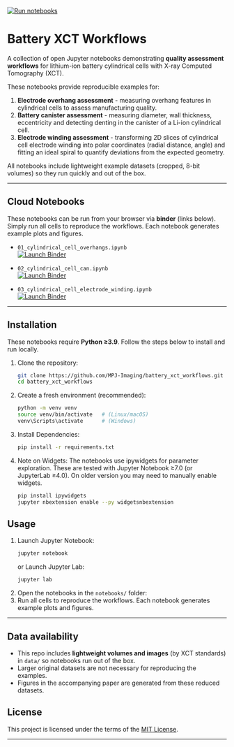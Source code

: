 [![Run notebooks](https://github.com/MPJ-Imaging/battery_xct_workflows/actions/workflows/run-notebooks.yml/badge.svg)](https://github.com/MPJ-Imaging/battery_xct_workflows/actions/workflows/run-notebooks.yml)

# Battery XCT Workflows  

A collection of open Jupyter notebooks demonstrating **quality assessment workflows** for lithium-ion battery cylindrical cells with X-ray Computed Tomography (XCT).  

These notebooks provide reproducible examples for:  
1. **Electrode overhang assessment** - measuring overhang features in cylindrical cells to assess manufacturing quality.
2. **Battery canister assessment** - measuring diameter, wall thickness, eccentricity and detecting denting in the canister of a Li-ion cylindrical cell.
3. **Electrode winding assessment** - transforming 2D slices of cylindrical cell electrode winding into polar coordinates (radial distance, angle) and fitting an ideal spiral to quantify deviations from the expected geometry.

All notebooks include lightweight example datasets (cropped, 8-bit volumes) so they run quickly and out of the box.  

---

## Cloud Notebooks

These notebooks can be run from your browser via **binder** (links below). Simply run all cells to reproduce the workflows. Each notebook generates example plots and figures.

- `01_cylindrical_cell_overhangs.ipynb`  
  [![Launch Binder](https://mybinder.org/badge_logo.svg)](https://mybinder.org/v2/gh/MPJ-Imaging/battery_xct_workflows/HEAD?labpath=notebooks/01_cylindrical_cell_overhangs.ipynb)   

- `02_cylindrical_cell_can.ipynb`  
  [![Launch Binder](https://mybinder.org/badge_logo.svg)](https://mybinder.org/v2/gh/MPJ-Imaging/battery_xct_workflows/HEAD?labpath=notebooks/02_cylindrical_cell_can.ipynb)   

- `03_cylindrical_cell_electrode_winding.ipynb`  
  [![Launch Binder](https://mybinder.org/badge_logo.svg)](https://mybinder.org/v2/gh/MPJ-Imaging/battery_xct_workflows/HEAD?labpath=notebooks/03_cylindrical_cell_electrode_winding.ipynb)  

---

## Installation  

These notebooks require **Python ≥3.9**. Follow the steps below to install and run locally.

1. Clone the repository:  
   ```bash
   git clone https://github.com/MPJ-Imaging/battery_xct_workflows.git
   cd battery_xct_workflows
2. Create a fresh environment (recommended):
   ```bash
   python -m venv venv
   source venv/bin/activate   # (Linux/macOS)
   venv\Scripts\activate      # (Windows)
3. Install Dependencies:
   ```bash
   pip install -r requirements.txt
4. Note on Widgets:
   The notebooks use ipywidgets for parameter exploration. These are tested with Jupyter Notebook ≥7.0 (or JupyterLab ≥4.0). On older version you may need to manually enable widgets.
   ```bash
   pip install ipywidgets
   jupyter nbextension enable --py widgetsnbextension

## Usage  

1. Launch Jupyter Notebook:  
   ```bash
   jupyter notebook
   ```
   or Launch Jupyter Lab:
   ```bash
   jupyter lab
   ```
2. Open the notebooks in the `notebooks/` folder:  
3. Run all cells to reproduce the workflows. Each notebook generates example plots and figures.

---

## Data availability  

- This repo includes **lightweight volumes and images** (by XCT standards) in `data/` so notebooks run out of the box.  
- Larger original datasets are not necessary for reproducing the examples.  
- Figures in the accompanying paper are generated from these reduced datasets.

## License  

This project is licensed under the terms of the [MIT License](LICENSE).  

---

